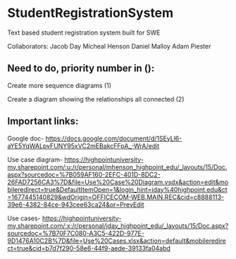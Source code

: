# StudentRegistrationSystem
Text based student registration system built for SWE 


Collaborators:
Jacob Day
Micheal Henson
Daniel Malloy
Adam Piester


## Need to do, priority number in ():
Create more sequence diagrams (1)

Create a diagram showing the relationships all connected (2)



## Important links:
Google doc-
https://docs.google.com/document/d/1SEyLl6-aYE5YqWALpvFUNY95xVC2mEBakcFFpA_-WrA/edit


Use case diagram-
https://highpointuniversity-my.sharepoint.com/:u:/r/personal/mhenson_highpoint_edu/_layouts/15/Doc.aspx?sourcedoc=%7B059AF160-2EFC-401D-8DC2-26FAD7256CA3%7D&file=Use%20Case%20Diagram.vsdx&action=edit&mobileredirect=true&DefaultItemOpen=1&login_hint=jday%40highpoint.edu&ct=1677445140829&wdOrigin=OFFICECOM-WEB.MAIN.REC&cid=c8888113-39e6-4382-84ce-943cee63ca24&or=PrevEdit


Use cases-
https://highpointuniversity-my.sharepoint.com/:x:/r/personal/jday_highpoint_edu/_layouts/15/Doc.aspx?sourcedoc=%7B70F7C080-A3C5-422D-977E-9D1476A10C2B%7D&file=Use%20Cases.xlsx&action=default&mobileredirect=true&cid=b7d7f290-58e6-44f9-aede-39133fa04abd

